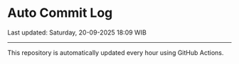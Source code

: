# Auto Commit Log

Last updated: Saturday, 20-09-2025 18:09 WIB

---

This repository is automatically updated every hour using GitHub Actions.

